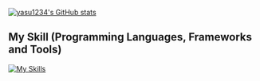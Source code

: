 [![yasu1234's GitHub stats](https://github-readme-stats.vercel.app/api?username=yasu1234)](https://github.com/yasu1234/github-readme-stats)

## My Skill (Programming Languages, Frameworks and Tools)

<!--
**yasu1234/yasu1234** is a ✨ _special_ ✨ repository because its `README.md` (this file) appears on your GitHub profile.

Here are some ideas to get you started:

- 🔭 I’m currently working on ...
- 🌱 I’m currently learning ...
- 👯 I’m looking to collaborate on ...
- 🤔 I’m looking for help with ...
- 💬 Ask me about ...
- 📫 How to reach me: ...
- 😄 Pronouns: ...
- ⚡ Fun fact: ...
-->

[![My Skills](https://skillicons.dev/icons?i=ruby,rails,js,html,css,docker,vscode,vue,vite,jest,terraform,java,aws,kotlin,swift)](https://skillicons.dev)
